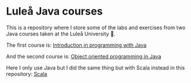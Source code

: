 # Luleå Java courses

This is a repository where I store some of the labs and exercises from two Java courses taken at the Luleå University 🏫.

The first course is: [Introduction in programming with Java](https://www.ltu.se/edu/course/D00/D0017D/D0017D-Inledande-programmering-i-Java-1.67717) 

And the second course is: [Object oriented programming in Java](https://www.ltu.se/edu/course/D00/D0018D/D0018D-Objektorienterad-programmering-i-Java-1.67720)

Here I only use Java but I did the same thing but with Scala instead in this repository: [Scala](https://github.com/pergran1/LuleaJavaCourseswithScala)

